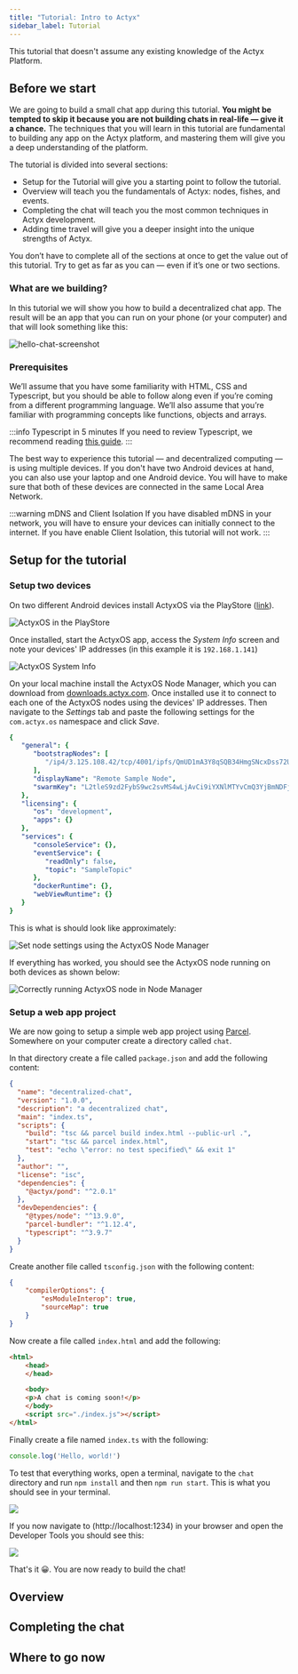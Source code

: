 ```yaml
---
title: "Tutorial: Intro to Actyx"
sidebar_label: Tutorial
---
```


This tutorial that doesn't assume any existing knowledge of the Actyx Platform.

## Before we start

We are going to build a small chat app during this tutorial. **You might be tempted to skip it because you are not building chats in real-life — give it a chance.** The techniques that you will learn in this tutorial are fundamental to building any app on the Actyx platform, and mastering them will give you a deep understanding of the platform.

The tutorial is divided into several sections:

- Setup for the Tutorial will give you a starting point to follow the tutorial.
- Overview will teach you the fundamentals of Actyx: nodes, fishes, and events.
- Completing the chat will teach you the most common techniques in Actyx development.
- Adding time travel will give you a deeper insight into the unique strengths of Actyx.

You don’t have to complete all of the sections at once to get the value out of this tutorial. Try to get as far as you can — even if it’s one or two sections.

### What are we building?

In this tutorial we will show you how to build a decentralized chat app. The result will be an app that you can run on your phone (or your computer) and that will look something like this:

![hello-chat-screenshot](/images/home/hello-chat.jpg)

### Prerequisites

We’ll assume that you have some familiarity with HTML, CSS and Typescript, but you should be able to follow along even if you’re coming from a different programming language. We’ll also assume that you’re familiar with programming concepts like functions, objects and arrays.


:::info Typescript in 5 minutes
If you need to review Typescript, we recommend reading [this guide](https://www.typescriptlang.org/docs/handbook/typescript-in-5-minutes.html). 
:::

The best way to experience this tutorial — and decentralized computing — is using multiple devices. If you don't have two Android devices at hand, you can also use your laptop and one Android device. You will have to make sure that both of these devices are connected in the same Local Area Network.

:::warning mDNS and Client Isolation
If you have disabled mDNS in your network, you will have to ensure your devices can initially connect to the internet. If you have enable Client Isolation, this tutorial will not work.
:::

## Setup for the tutorial

### Setup two devices

On two different Android devices install ActyxOS via the PlayStore ([link](https://play.google.com/store/apps/details?id=com.actyx.os.android&hl=en_US)).

![ActyxOS in the PlayStore](/images/home/playstore-install-actyxos.png)

Once installed, start the ActyxOS app, access the _System Info_ screen and note your devices' IP addresses (in this example it is `192.168.1.141`)

![ActyxOS System Info](/images/home/actyxos-get-ip-address.png)

On your local machine install the ActyxOS Node Manager, which you can download from [downloads.actyx.com](https://downloads.actyx.com). Once installed use it to connect to each one of the ActyxOS nodes using the devices' IP addresses. Then navigate to the _Settings_ tab and paste the following settings for the `com.actyx.os` namespace and click _Save_.

```yaml
{
   "general": {
      "bootstrapNodes": [
         "/ip4/3.125.108.42/tcp/4001/ipfs/QmUD1mA3Y8qSQB34HmgSNcxDss72UHW2kzQy7RdVstN2hH"
      ],
      "displayName": "Remote Sample Node",
      "swarmKey": "L2tleS9zd2FybS9wc2svMS4wLjAvCi9iYXNlMTYvCmQ3YjBmNDFjY2ZlYTEyM2FkYTJhYWI0MmY2NjRjOWUyNWUwZWYyZThmNGJjNjJlOTg3NmE3NDU1MTc3ZWQzOGIK"
   },
   "licensing": {
      "os": "development",
      "apps": {}
   },
   "services": {
      "consoleService": {},
      "eventService": {
         "readOnly": false,
         "topic": "SampleTopic"
      },
      "dockerRuntime": {},
      "webViewRuntime": {}
   }
}
```

This is what is should look like approximately:

![Set node settings using the ActyxOS Node Manager](/images/home/set-settings-using-node-manager.png)

If everything has worked, you should see the ActyxOS node running on both devices as shown below:

![Correctly running ActyxOS node in Node Manager](/images/home/working-actyxos-node-in-node-manager.png)

### Setup a web app project

We are now going to setup a simple web app project using [Parcel](https://parceljs.org/). Somewhere on your computer create a directory called `chat`.

In that directory create a file called `package.json` and add the following content:

```json
{
  "name": "decentralized-chat",
  "version": "1.0.0",
  "description": "a decentralized chat",
  "main": "index.ts",
  "scripts": {
    "build": "tsc && parcel build index.html --public-url .",
    "start": "tsc && parcel index.html",
    "test": "echo \"error: no test specified\" && exit 1"
  },
  "author": "",
  "license": "isc",
  "dependencies": {
    "@actyx/pond": "^2.0.1"
  },
  "devDependencies": {
    "@types/node": "^13.9.0",
    "parcel-bundler": "^1.12.4",
    "typescript": "^3.9.7"
  }
}
```

Create another file called `tsconfig.json` with the following content:

```json
{
    "compilerOptions": {
        "esModuleInterop": true,
        "sourceMap": true
    }
}
```

Now create a file called `index.html` and add the following:

```html
<html>
    <head>
    </head>

    <body>
    <p>A chat is coming soon!</p>
    </body>
    <script src="./index.js"></script>
</html>
```

Finally create a file named `index.ts` with the following:

```ts
console.log('Hello, world!')
```

To test that everything works, open a terminal, navigate to the `chat` directory and run `npm install` and then `npm run start`. This is what you should see in your terminal.

![](/images/home/chat-npm-run-start-post-setup.png)

If you now navigate to (http://localhost:1234) in your browser and open the Developer Tools you should see this:

![](/images/home/chat-setup-in-browser.png)



That's it 😀. You are now ready to build the chat!


## Overview

## Completing the chat

## Where to go now



